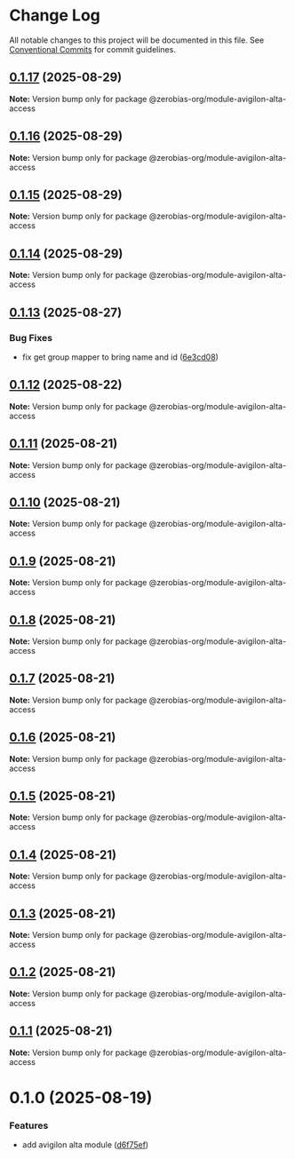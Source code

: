 # Change Log

All notable changes to this project will be documented in this file.
See [Conventional Commits](https://conventionalcommits.org) for commit guidelines.

## [0.1.17](https://github.com/zerobias-org/module-avigilon-alta-access/compare/@zerobias-org/module-avigilon-alta-access@0.1.16...@zerobias-org/module-avigilon-alta-access@0.1.17) (2025-08-29)

**Note:** Version bump only for package @zerobias-org/module-avigilon-alta-access





## [0.1.16](https://github.com/zerobias-org/module-avigilon-alta-access/compare/@zerobias-org/module-avigilon-alta-access@0.1.15...@zerobias-org/module-avigilon-alta-access@0.1.16) (2025-08-29)

**Note:** Version bump only for package @zerobias-org/module-avigilon-alta-access





## [0.1.15](https://github.com/zerobias-org/module-avigilon-alta-access/compare/@zerobias-org/module-avigilon-alta-access@0.1.14...@zerobias-org/module-avigilon-alta-access@0.1.15) (2025-08-29)

**Note:** Version bump only for package @zerobias-org/module-avigilon-alta-access





## [0.1.14](https://github.com/zerobias-org/module-avigilon-alta-access/compare/@zerobias-org/module-avigilon-alta-access@0.1.13...@zerobias-org/module-avigilon-alta-access@0.1.14) (2025-08-29)

**Note:** Version bump only for package @zerobias-org/module-avigilon-alta-access





## [0.1.13](https://github.com/zerobias-org/module-avigilon-alta-access/compare/@zerobias-org/module-avigilon-alta-access@0.1.12...@zerobias-org/module-avigilon-alta-access@0.1.13) (2025-08-27)


### Bug Fixes

* fix get group mapper to bring name and id ([6e3cd08](https://github.com/zerobias-org/module-avigilon-alta-access/commit/6e3cd08eee52d26e010ada82e1fbffebe96fee60))





## [0.1.12](https://github.com/zerobias-org/module-avigilon-alta-access/compare/@zerobias-org/module-avigilon-alta-access@0.1.11...@zerobias-org/module-avigilon-alta-access@0.1.12) (2025-08-22)

**Note:** Version bump only for package @zerobias-org/module-avigilon-alta-access





## [0.1.11](https://github.com/zerobias-org/module-avigilon-alta-access/compare/@zerobias-org/module-avigilon-alta-access@0.1.10...@zerobias-org/module-avigilon-alta-access@0.1.11) (2025-08-21)

**Note:** Version bump only for package @zerobias-org/module-avigilon-alta-access





## [0.1.10](https://github.com/zerobias-org/module-avigilon-alta-access/compare/@zerobias-org/module-avigilon-alta-access@0.1.9...@zerobias-org/module-avigilon-alta-access@0.1.10) (2025-08-21)

**Note:** Version bump only for package @zerobias-org/module-avigilon-alta-access





## [0.1.9](https://github.com/zerobias-org/module-avigilon-alta-access/compare/@zerobias-org/module-avigilon-alta-access@0.1.8...@zerobias-org/module-avigilon-alta-access@0.1.9) (2025-08-21)

**Note:** Version bump only for package @zerobias-org/module-avigilon-alta-access





## [0.1.8](https://github.com/zerobias-org/module-avigilon-alta-access/compare/@zerobias-org/module-avigilon-alta-access@0.1.7...@zerobias-org/module-avigilon-alta-access@0.1.8) (2025-08-21)

**Note:** Version bump only for package @zerobias-org/module-avigilon-alta-access





## [0.1.7](https://github.com/zerobias-org/module-avigilon-alta-access/compare/@zerobias-org/module-avigilon-alta-access@0.1.6...@zerobias-org/module-avigilon-alta-access@0.1.7) (2025-08-21)

**Note:** Version bump only for package @zerobias-org/module-avigilon-alta-access





## [0.1.6](https://github.com/zerobias-org/module-avigilon-alta-access/compare/@zerobias-org/module-avigilon-alta-access@0.1.5...@zerobias-org/module-avigilon-alta-access@0.1.6) (2025-08-21)

**Note:** Version bump only for package @zerobias-org/module-avigilon-alta-access





## [0.1.5](https://github.com/zerobias-org/module-avigilon-alta-access/compare/@zerobias-org/module-avigilon-alta-access@0.1.4...@zerobias-org/module-avigilon-alta-access@0.1.5) (2025-08-21)

**Note:** Version bump only for package @zerobias-org/module-avigilon-alta-access





## [0.1.4](https://github.com/zerobias-org/module-avigilon-alta-access/compare/@zerobias-org/module-avigilon-alta-access@0.1.3...@zerobias-org/module-avigilon-alta-access@0.1.4) (2025-08-21)

**Note:** Version bump only for package @zerobias-org/module-avigilon-alta-access





## [0.1.3](https://github.com/zerobias-org/module-avigilon-alta-access/compare/@zerobias-org/module-avigilon-alta-access@0.1.2...@zerobias-org/module-avigilon-alta-access@0.1.3) (2025-08-21)

**Note:** Version bump only for package @zerobias-org/module-avigilon-alta-access





## [0.1.2](https://github.com/zerobias-org/module-avigilon-alta-access/compare/@zerobias-org/module-avigilon-alta-access@0.1.1...@zerobias-org/module-avigilon-alta-access@0.1.2) (2025-08-21)

**Note:** Version bump only for package @zerobias-org/module-avigilon-alta-access





## [0.1.1](https://github.com/zerobias-org/module-avigilon-alta-access/compare/@zerobias-org/module-avigilon-alta-access@0.1.0...@zerobias-org/module-avigilon-alta-access@0.1.1) (2025-08-21)

**Note:** Version bump only for package @zerobias-org/module-avigilon-alta-access





# 0.1.0 (2025-08-19)


### Features

* add avigilon alta module ([d6f75ef](https://github.com/zerobias-org/module-avigilon-alta-access/commit/d6f75ef6b32eb315022061feacddf06f352e8490))

